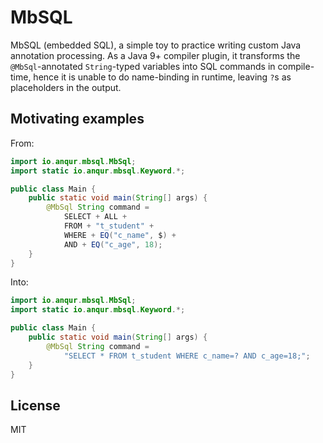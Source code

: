 # MbSQL

MbSQL (embedded SQL), a simple toy to practice writing custom Java
annotation processing.  As a Java 9+ compiler plugin, it transforms
the `@MbSql`-annotated `String`-typed variables into SQL commands in
compile-time, hence it is unable to do name-binding in runtime,
leaving `?`s as placeholders in the output.

## Motivating examples

From:

```java
import io.anqur.mbsql.MbSql;
import static io.anqur.mbsql.Keyword.*;

public class Main {
    public static void main(String[] args) {
        @MbSql String command =
            SELECT + ALL +
            FROM + "t_student" +
            WHERE + EQ("c_name", $) +
            AND + EQ("c_age", 18);
    }
}
```

Into:

```java
import io.anqur.mbsql.MbSql;
import static io.anqur.mbsql.Keyword.*;

public class Main {
    public static void main(String[] args) {
        @MbSql String command =
            "SELECT * FROM t_student WHERE c_name=? AND c_age=18;";
    }
}
```

## License

MIT
